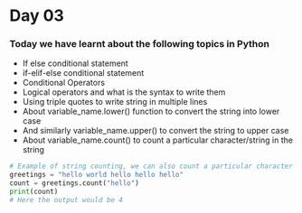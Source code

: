 # Day 03

### Today we have learnt about the following topics in Python

- If else conditional statement 
- if-elif-else conditional statement
- Conditional Operators
- Logical operators and what is the syntax to write them
- Using triple quotes to write string in multiple lines
- About variable_name.lower() function to convert the string into lower case
- And similarly variable_name.upper() to convert the string to upper case
- About variable_name.count() to count a particular character/string in the string 
```python
# Example of string counting, we can also count a particular character
greetings = "hello world hello hello hello"
count = greetings.count("hello")
print(count)
# Here the output would be 4 
```

